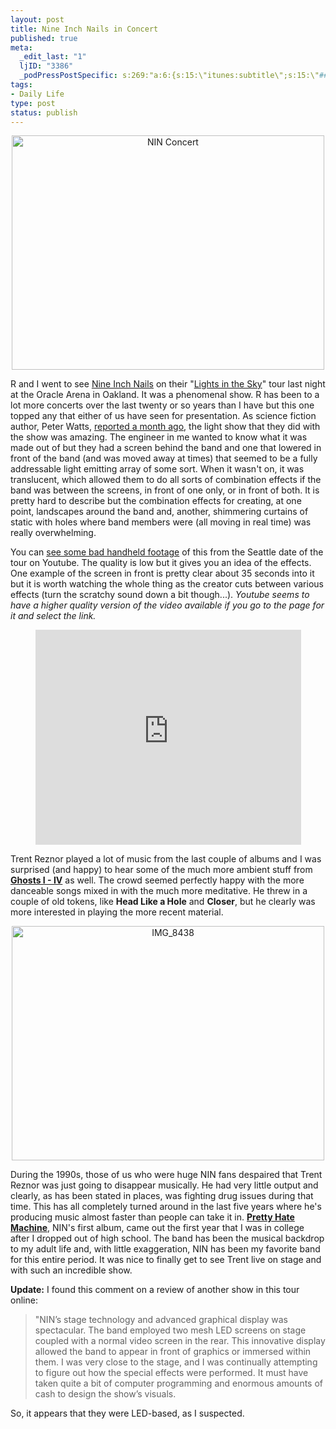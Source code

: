 ```yaml
--- 
layout: post
title: Nine Inch Nails in Concert
published: true
meta: 
  _edit_last: "1"
  ljID: "3386"
  _podPressPostSpecific: s:269:"a:6:{s:15:\"itunes:subtitle\";s:15:\"##PostExcerpt##\";s:14:\"itunes:summary\";s:15:\"##PostExcerpt##\";s:15:\"itunes:keywords\";s:17:\"##WordPressCats##\";s:13:\"itunes:author\";s:10:\"##Global##\";s:15:\"itunes:explicit\";s:2:\"No\";s:12:\"itunes:block\";s:2:\"No\";}";
tags: 
- Daily Life
type: post
status: publish
---
```

<p align="center"><a href="http://www.flickr.com/photos/albill/2832813768/" title="NIN Concert by albill, on Flickr"><img src="http://farm4.static.flickr.com/3083/2832813768_50f4cc903d.jpg" width="500" height="375" alt="NIN Concert" /></a></p>
R and I went to see <a href="http://en.wikipedia.org/wiki/Nine_Inch_Nails">Nine Inch Nails</a> on their "<a href="http://tour.nin.com/">Lights in the Sky</a>" tour last night at the Oracle Arena in Oakland. It was a phenomenal show. R has been to a lot more concerts over the last twenty or so years than I have but this one topped any that either of us have seen for presentation. As science fiction author, Peter Watts, <a href="http://rifters.com/real/2008/08/reznor-and-singularity.html">reported a month ago</a>, the light show that they did with the show was amazing. The engineer in me wanted to know what it was made out of but they had a screen behind the band and one that lowered in front of the band (and was moved away at times) that seemed to be a fully addressable light emitting array of some sort. When it wasn't on, it was translucent, which allowed them to do all sorts of combination effects if the band was between the screens, in front of one only, or in front of both. It is pretty hard to describe but the combination effects for creating, at one point, landscapes around the band and, another, shimmering curtains of static with holes where band members were (all moving in real time) was really overwhelming.

You can <a href="http://www.youtube.com/watch?v=HwV5cWLFM9U">see some bad handheld footage</a> of this from the Seattle date of the tour on Youtube. The quality is low but it gives you an idea of the effects. One example of the screen in front is pretty clear about 35 seconds into it but it is worth watching the whole thing as the creator cuts between various effects (turn the scratchy sound down a bit though...). <em>Youtube seems to have a higher quality version of the video available if you go to the page for it and select the link.</em>

<div align="center"><lj-embed><object width="425" height="344"><param name="movie" value="http://www.youtube.com/v/HwV5cWLFM9U&hl=en&fs=1&rel=0"></param><param name="allowFullScreen" value="true"></param><embed src="http://www.youtube.com/v/HwV5cWLFM9U&hl=en&fs=1&rel=0" type="application/x-shockwave-flash" allowfullscreen="true" width="425" height="344"></embed></object></lj-embed></div>

Trent Reznor played a lot of music from the last couple of albums and I was surprised (and happy) to hear some of the much more ambient stuff from <strong><a href="http://en.wikipedia.org/wiki/Ghosts_I%E2%80%93IV">Ghosts I - IV</a></strong> as well. The crowd seemed perfectly happy with the more danceable songs mixed in with the much more meditative. He threw in a couple of old tokens, like <strong>Head Like a Hole</strong> and <strong>Closer</strong>, but he clearly was more interested in playing the more recent material. 
<p align="center"><a href="http://www.flickr.com/photos/albill/2836682911/" title="IMG_8438 by albill, on Flickr"><img src="http://farm4.static.flickr.com/3017/2836682911_47d20ef411.jpg" width="500" height="375" alt="IMG_8438" /></a></p>
During the 1990s, those of us who were huge NIN fans despaired that Trent Reznor was just going to disappear musically. He had very little output and clearly, as has been stated in places, was fighting drug issues during that time. This has all completely turned around in the last five years where he's producing music almost faster than people can take it in. <strong><a href="http://en.wikipedia.org/wiki/Pretty_Hate_Machine">Pretty Hate Machine</a></strong>, NIN's first album, came out the first year that I was in college after I dropped out of high school. The band has been the musical backdrop to my adult life and, with little exaggeration, NIN has been my favorite band for this entire period. It was nice to finally get to see Trent live on stage and with such an incredible show.

<strong>Update:</strong> I found this comment on a review of another show in this tour online:
<blockquote>"NIN’s stage technology and advanced graphical display was spectacular. The band employed two mesh LED screens on stage coupled with a normal video screen in the rear. This innovative display allowed the band to appear in front of graphics or immersed within them. I was very close to the stage, and I was continually attempting to figure out how the special effects were performed. It must have taken quite a bit of computer programming and enormous amounts of cash to design the show’s visuals. </blockquote>
So, it appears that they were LED-based, as I suspected.
    
